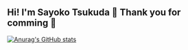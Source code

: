 ## Hi! I'm Sayoko Tsukuda 👋 Thank you for comming 🎉

[![Anurag's GitHub stats](https://github-readme-stats.vercel.app/api?se1987=anuraghazra
)](https://github.com/anuraghazra/github-readme-stats)
